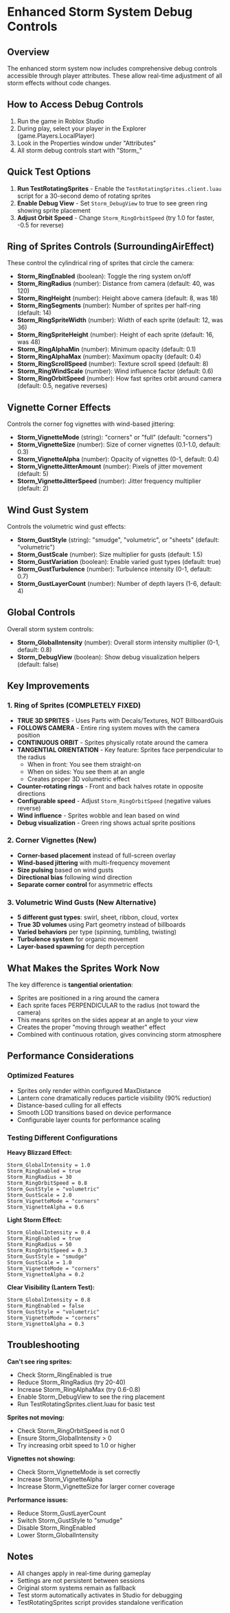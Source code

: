 # Enhanced Storm System Debug Controls

## Overview
The enhanced storm system now includes comprehensive debug controls accessible through player attributes. These allow real-time adjustment of all storm effects without code changes.

## How to Access Debug Controls
1. Run the game in Roblox Studio
2. During play, select your player in the Explorer (game.Players.LocalPlayer)
3. Look in the Properties window under "Attributes"
4. All storm debug controls start with "Storm_"

## Quick Test Options
1. **Run TestRotatingSprites** - Enable the `TestRotatingSprites.client.luau` script for a 30-second demo of rotating sprites
2. **Enable Debug View** - Set `Storm_DebugView` to true to see green ring showing sprite placement
3. **Adjust Orbit Speed** - Change `Storm_RingOrbitSpeed` (try 1.0 for faster, -0.5 for reverse)

## Ring of Sprites Controls (SurroundingAirEffect)
These control the cylindrical ring of sprites that circle the camera:

- **Storm_RingEnabled** (boolean): Toggle the ring system on/off
- **Storm_RingRadius** (number): Distance from camera (default: 40, was 120)
- **Storm_RingHeight** (number): Height above camera (default: 8, was 18)
- **Storm_RingSegments** (number): Number of sprites per half-ring (default: 14)
- **Storm_RingSpriteWidth** (number): Width of each sprite (default: 12, was 36)
- **Storm_RingSpriteHeight** (number): Height of each sprite (default: 16, was 48)
- **Storm_RingAlphaMin** (number): Minimum opacity (default: 0.1)
- **Storm_RingAlphaMax** (number): Maximum opacity (default: 0.4)
- **Storm_RingScrollSpeed** (number): Texture scroll speed (default: 8)
- **Storm_RingWindScale** (number): Wind influence factor (default: 0.6)
- **Storm_RingOrbitSpeed** (number): How fast sprites orbit around camera (default: 0.5, negative reverses)

## Vignette Corner Effects
Controls the corner fog vignettes with wind-based jittering:

- **Storm_VignetteMode** (string): "corners" or "full" (default: "corners")
- **Storm_VignetteSize** (number): Size of corner vignettes (0.1-1.0, default: 0.3)
- **Storm_VignetteAlpha** (number): Opacity of vignettes (0-1, default: 0.4)
- **Storm_VignetteJitterAmount** (number): Pixels of jitter movement (default: 5)
- **Storm_VignetteJitterSpeed** (number): Jitter frequency multiplier (default: 2)

## Wind Gust System
Controls the volumetric wind gust effects:

- **Storm_GustStyle** (string): "smudge", "volumetric", or "sheets" (default: "volumetric")
- **Storm_GustScale** (number): Size multiplier for gusts (default: 1.5)
- **Storm_GustVariation** (boolean): Enable varied gust types (default: true)
- **Storm_GustTurbulence** (number): Turbulence intensity (0-1, default: 0.7)
- **Storm_GustLayerCount** (number): Number of depth layers (1-6, default: 4)

## Global Controls
Overall storm system controls:

- **Storm_GlobalIntensity** (number): Overall storm intensity multiplier (0-1, default: 0.8)
- **Storm_DebugView** (boolean): Show debug visualization helpers (default: false)

## Key Improvements

### 1. Ring of Sprites (COMPLETELY FIXED)
- **TRUE 3D SPRITES** - Uses Parts with Decals/Textures, NOT BillboardGuis
- **FOLLOWS CAMERA** - Entire ring system moves with the camera position
- **CONTINUOUS ORBIT** - Sprites physically rotate around the camera
- **TANGENTIAL ORIENTATION** - Key feature: Sprites face perpendicular to the radius
  - When in front: You see them straight-on
  - When on sides: You see them at an angle
  - Creates proper 3D volumetric effect
- **Counter-rotating rings** - Front and back halves rotate in opposite directions
- **Configurable speed** - Adjust `Storm_RingOrbitSpeed` (negative values reverse)
- **Wind influence** - Sprites wobble and lean based on wind
- **Debug visualization** - Green ring shows actual sprite positions

### 2. Corner Vignettes (New)
- **Corner-based placement** instead of full-screen overlay
- **Wind-based jittering** with multi-frequency movement
- **Size pulsing** based on wind gusts
- **Directional bias** following wind direction
- **Separate corner control** for asymmetric effects

### 3. Volumetric Wind Gusts (New Alternative)
- **5 different gust types**: swirl, sheet, ribbon, cloud, vortex
- **True 3D volumes** using Part geometry instead of billboards
- **Varied behaviors** per type (spinning, tumbling, twisting)
- **Turbulence system** for organic movement
- **Layer-based spawning** for depth perception

## What Makes the Sprites Work Now

The key difference is **tangential orientation**:
- Sprites are positioned in a ring around the camera
- Each sprite faces PERPENDICULAR to the radius (not toward the camera)
- This means sprites on the sides appear at an angle to your view
- Creates the proper "moving through weather" effect
- Combined with continuous rotation, gives convincing storm atmosphere

## Performance Considerations

### Optimized Features
- Sprites only render within configured MaxDistance
- Lantern cone dramatically reduces particle visibility (90% reduction)
- Distance-based culling for all effects
- Smooth LOD transitions based on device performance
- Configurable layer counts for performance scaling

### Testing Different Configurations

**Heavy Blizzard Effect:**
```
Storm_GlobalIntensity = 1.0
Storm_RingEnabled = true
Storm_RingRadius = 30
Storm_RingOrbitSpeed = 0.8
Storm_GustStyle = "volumetric"
Storm_GustScale = 2.0
Storm_VignetteMode = "corners"
Storm_VignetteAlpha = 0.6
```

**Light Storm Effect:**
```
Storm_GlobalIntensity = 0.4
Storm_RingEnabled = true
Storm_RingRadius = 50
Storm_RingOrbitSpeed = 0.3
Storm_GustStyle = "smudge"
Storm_GustScale = 1.0
Storm_VignetteMode = "corners"
Storm_VignetteAlpha = 0.2
```

**Clear Visibility (Lantern Test):**
```
Storm_GlobalIntensity = 0.8
Storm_RingEnabled = false
Storm_GustStyle = "volumetric"
Storm_VignetteMode = "corners"
Storm_VignetteAlpha = 0.3
```

## Troubleshooting

**Can't see ring sprites:**
- Check Storm_RingEnabled is true
- Reduce Storm_RingRadius (try 20-40)
- Increase Storm_RingAlphaMax (try 0.6-0.8)
- Enable Storm_DebugView to see the ring placement
- Run TestRotatingSprites.client.luau for basic test

**Sprites not moving:**
- Check Storm_RingOrbitSpeed is not 0
- Ensure Storm_GlobalIntensity > 0
- Try increasing orbit speed to 1.0 or higher

**Vignettes not showing:**
- Check Storm_VignetteMode is set correctly
- Increase Storm_VignetteAlpha
- Increase Storm_VignetteSize for larger corner coverage

**Performance issues:**
- Reduce Storm_GustLayerCount
- Switch Storm_GustStyle to "smudge"
- Disable Storm_RingEnabled
- Lower Storm_GlobalIntensity

## Notes
- All changes apply in real-time during gameplay
- Settings are not persistent between sessions
- Original storm systems remain as fallback
- Test storm automatically activates in Studio for debugging
- TestRotatingSprites script provides standalone verification
